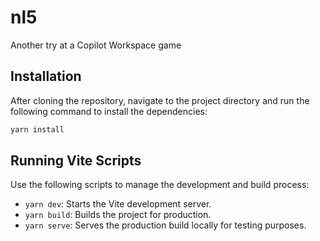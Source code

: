 # nl5
Another try at a Copilot Workspace game

## Installation

After cloning the repository, navigate to the project directory and run the following command to install the dependencies:

```sh
yarn install
```

## Running Vite Scripts

Use the following scripts to manage the development and build process:

* `yarn dev`: Starts the Vite development server.
* `yarn build`: Builds the project for production.
* `yarn serve`: Serves the production build locally for testing purposes.
